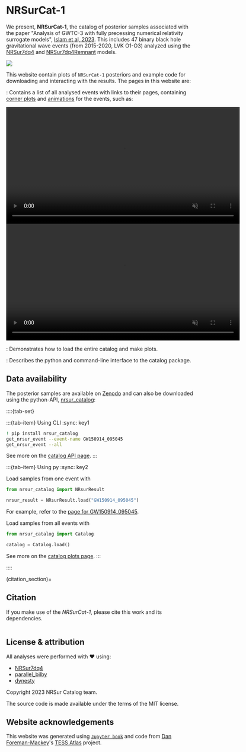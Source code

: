 # NRSurCat-1

We present, **NRSurCat-1**, the catalog of posterior samples associated with the paper "Analysis of GWTC-3 with fully precessing numerical relativity surrogate models", [Islam et al, 2023](PAPER). 
This includes 47 binary black hole gravitational wave events (from 2015-2020, LVK O1-O3) analyzed using the [NRSur7dq4](https://arxiv.org/abs/1905.09300) and [NRSur7dq4Remnant](https://arxiv.org/abs/1905.09300) models.

![](https://s11.gifyu.com/images/SQfBI.gif)

This website contain plots of `NRSurCat-1` posteriors and example code for downloading and interacting with the results. The pages in this website are:

[](events/gw_menu_page.md) 
: Contains a list of all analysed events with links to their pages, containing [corner plots](https://nrsur-catalog.github.io/NRSurCat-1/events/GW150914_095045.html#corner-plots) and [animations](https://nrsur-catalog.github.io/NRSurCat-1/events/GW150914_095045.html#animations) for the events, such as:

 <video width="630" height="315" controls muted loop autoplay><source src="https://nrsur-catalog.github.io/NRSurCat-1-animations-remnant/GW150914_095045_remnant.mp4" type="video/mp4">
 </video>
 <video width="630" height="315" controls muted loop autoplay><source src="https://nrsur-catalog.github.io/NRSurCat-1-animations-spins/GW150914_095045_spins.mp4" type="video/mp4"></video>

[](catalog_plots.ipynb)
: Demonstrates how to load the entire catalog and make plots.

[](api.rst)
: Describes the python and command-line interface to the catalog package.



## Data availability

The posterior samples are available on [Zenodo](https://zenodo.org/record/8115310) and can also be downloaded 
using the python-API, [nrsur_catalog](https://pypi.org/project/nrsur-catalog/):


::::{tab-set}

:::{tab-item} Using CLI 
:sync: key1

```bash
! pip install nrsur_catalog
get_nrsur_event --event-name GW150914_095045 
get_nrsur_event --all
```
See more on the [catalog API page](api.rst).
:::

:::{tab-item} Using py
:sync: key2

Load samples from one event with
```python
from nrsur_catalog import NRsurResult

nrsur_result = NRsurResult.load("GW150914_095045")

```
For example, refer to the [page for GW150914_095045](events/GW150914_095045.ipynb).

Load samples from all events with
```python
from nrsur_catalog import Catalog

catalog = Catalog.load()

```
See more on the [catalog plots page](catalog_plots.ipynb).
:::

::::


(citation_section)=
## Citation

If you make use of the *NRSurCat-1*, please cite this work 
and its dependencies. 


```{literalinclude} references.bib
```


## License & attribution

All analyses were performed with ❤️ using:

*   [NRSur7dq4](https://arxiv.org/abs/1905.09300)
*   [parallel_bilby](https://git.ligo.org/lscsoft/parallel_bilby)
*   [dynesty](https://dynesty.readthedocs.io/)

Copyright 2023 NRSur Catalog team.

The source code is made available under the terms of the MIT license.

## Website acknowledgements
This website was generated using [`Jupyter book`](https://jupyterbook.org/) and code from [Dan Foreman-Mackey](https://dfm.io/)'s [TESS Atlas](https://github.com/dfm/tess-atlas) project.

[catalog paper]: https://arxiv.org/abs/2301.07215
[NRSur7dq4]: https://arxiv.org/abs/2301.07215
[bilby]: https://lscsoft.docs.ligo.org/bilby/index.html
[dynesty]: https://dynesty.readthedocs.io/
